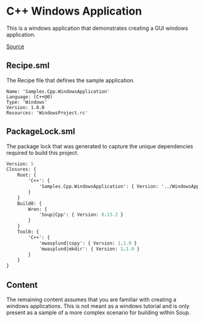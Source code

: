 # C++ Windows Application
This is a windows application that demonstrates creating a GUI windows application.

[Source](https://github.com/soup-build/soup/tree/main/Samples/Cpp/WindowsApplication)

## Recipe.sml
The Recipe file that defines the sample application.
```
Name: 'Samples.Cpp.WindowsApplication'
Language: (C++@0)
Type: 'Windows'
Version: 1.0.0
Resources: 'WindowsProject.rc'
```

## PackageLock.sml
The package lock that was generated to capture the unique dependencies required to build this project.
```sml
Version: 5
Closures: {
	Root: {
		'C++': {
			'Samples.Cpp.WindowsApplication': { Version: '../WindowsApplication', Build: 'Build0', Tool: 'Tool0' }
		}
	}
	Build0: {
		Wren: {
			'Soup|Cpp': { Version: 0.13.2 }
		}
	}
	Tool0: {
		'C++': {
			'mwasplund|copy': { Version: 1.1.0 }
			'mwasplund|mkdir': { Version: 1.1.0 }
		}
	}
}
```

## Content
The remaining content assumes that you are familiar with creating a windows applications. This is not meant as a windows tutorial and is only present as a sample of a more complex scenario for building within Soup.